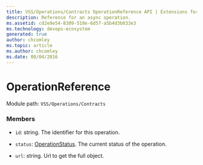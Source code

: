 ```yaml
---
title: VSS/Operations/Contracts OperationReference API | Extensions for Azure DevOps Services
description: Reference for an async operation.
ms.assetid: cd2e9e54-8309-518e-6d57-a5b4d3b033e3
ms.technology: devops-ecosystem
generated: true
author: chcomley
ms.topic: article
ms.author: chcomley
ms.date: 08/04/2016
---
```


# OperationReference

Module path: `VSS/Operations/Contracts`

### Members

- `id`: string. The identifier for this operation.

- `status`: [OperationStatus](../../../VSS/Operations/Contracts/OperationStatus.md). The current status of the operation.

- `url`: string. Url to get the full object.
